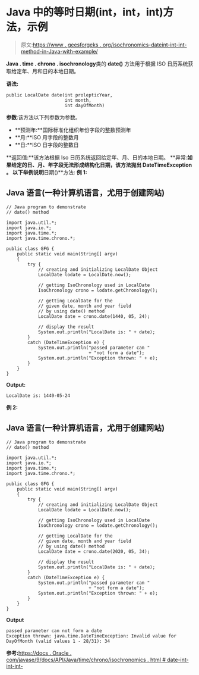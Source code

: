 # Java 中的等时日期(int，int，int)方法，示例

> 原文:[https://www . geesforgeks . org/isochronomics-dateint-int-int-method-in-Java-with-example/](https://www.geeksforgeeks.org/isochronology-dateint-int-int-method-in-java-with-example/)

**Java . time . chrono . isochronology**类的 **date()** 方法用于根据 ISO 日历系统获取给定年、月和日的本地日期。

**语法:**

```
public LocalDate date(int prolepticYear,
                      int month,
                      int dayOfMonth)
```

**参数**:该方法以下列参数为参数。

*   **预测年:**国际标准化组织年份字段的整数预测年
*   **月:**ISO 月字段的整数月
*   **日:**ISO 日字段的整数日

**返回值:**该方法根据 Iso 日历系统返回给定年、月、日的本地日期。
**异常:**如果给定的日、月、年字段无法形成结构化日期，该方法抛出 **DateTimeException** 。
以下举例说明**日期()**方法:
**例 1:**

## Java 语言(一种计算机语言，尤用于创建网站)

```
// Java program to demonstrate
// date() method

import java.util.*;
import java.io.*;
import java.time.*;
import java.time.chrono.*;

public class GFG {
    public static void main(String[] argv)
    {
        try {
            // creating and initializing LocalDate Object
            LocalDate lodate = LocalDate.now();

            // getting IsoChronology used in LocalDate
            IsoChronology crono = lodate.getChronology();

            // getting LocalDate for the
            // given date, month and year field
            // by using date() method
            LocalDate date = crono.date(1440, 05, 24);

            // display the result
            System.out.println("LocalDate is: " + date);
        }
        catch (DateTimeException e) {
            System.out.println("passed parameter can "
                               + "not form a date");
            System.out.println("Exception thrown: " + e);
        }
    }
}
```

**Output:** 

```
LocalDate is: 1440-05-24
```

**例 2:**

## Java 语言(一种计算机语言，尤用于创建网站)

```
// Java program to demonstrate
// date() method

import java.util.*;
import java.io.*;
import java.time.*;
import java.time.chrono.*;

public class GFG {
    public static void main(String[] argv)
    {
        try {
            // creating and initializing LocalDate Object
            LocalDate lodate = LocalDate.now();

            // getting IsoChronology used in LocalDate
            IsoChronology crono = lodate.getChronology();

            // getting LocalDate for the
            // given date, month and year field
            // by using date() method
            LocalDate date = crono.date(2020, 05, 34);

            // display the result
            System.out.println("LocalDate is: " + date);
        }
        catch (DateTimeException e) {
            System.out.println("passed parameter can "
                               + "not form a date");
            System.out.println("Exception thrown: " + e);
        }
    }
}
```

**Output**

```
passed parameter can not form a date
Exception thrown: java.time.DateTimeException: Invalid value for DayOfMonth (valid values 1 - 28/31): 34

```

**参考:**[https://docs . Oracle . com/javase/9/docs/API/Java/time/chrono/isochronomics . html # date-int-int-int-](https://docs.oracle.com/javase/9/docs/api/java/time/chrono/IsoChronology.html#date-int-int-int-)